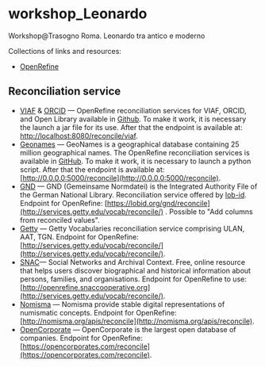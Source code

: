 # workshop_Leonardo

Workshop@Trasogno Roma. Leonardo tra antico e moderno

Collections of links and resources:

+ [OpenRefine](http://openrefine.org)

## Reconciliation service

+ [VIAF](https://viaf.org) & [ORCID](https://orcid.org) — OpenRefine reconciliation services for VIAF, ORCID, and Open Library available in [Github](https://github.com/codeforkjeff/conciliator). To make it work, it is necessary the launch a jar file for its use. After that the endpoint is available at: [http://localhost:8080/reconcile/viaf](http://localhost:8080/reconcile/viaf).  
+ [Geonames](http://www.geonames.org) — GeoNames is a geographical database containing 25 million geographical names. The OpenRefine reconciliation services is available in [GitHub](https://github.com/cmharlow/geonames-reconcile). To make it work, it is necessary to launch a python script. After that the endpoint is available at: [http://0.0.0.0:5000/reconcile](http://0.0.0.0:5000/reconcile).   
+ [GND](https://lobid.org/gnd) — GND (Gemeinsame Normdatei) is the Integrated Authority File of the German National Library. Reconciliation service offered by [lob-id](https://lobid.org). Endpoint for OpenRefine: [https://lobid.org/gnd/reconcile](http://services.getty.edu/vocab/reconcile/) . Possible to "Add columns from reconciled values".  
+ [Getty](https://www.getty.edu/research/tools/vocabularies/) — Getty Vocabularies reconciliation service comprising ULAN, AAT, TGN. Endpoint for OpenRefine: [http://services.getty.edu/vocab/reconcile/](http://services.getty.edu/vocab/reconcile/).    
+ [SNAC](http://snaccooperative.org)— Social Networks and Archival Context. Free, online resource that helps users discover biographical and historical information about persons, families, and organisations. Endpoint for OpenRefine to use: [http://openrefine.snaccooperative.org](http://services.getty.edu/vocab/reconcile/).  
+ [Nomisma](http://nomisma.org) — Nomisma provide stable digital representations of numismatic concepts. Endpoint for OpenRefine: [http://nomisma.org/apis/reconcile](http://nomisma.org/apis/reconcile).   
+ [OpenCorporate](https://opencorporates.com/) — OpenCorporate is the largest open database of companies. Endpoint for OpenRefine: [https://opencorporates.com/reconcile](https://opencorporates.com/reconcile).  